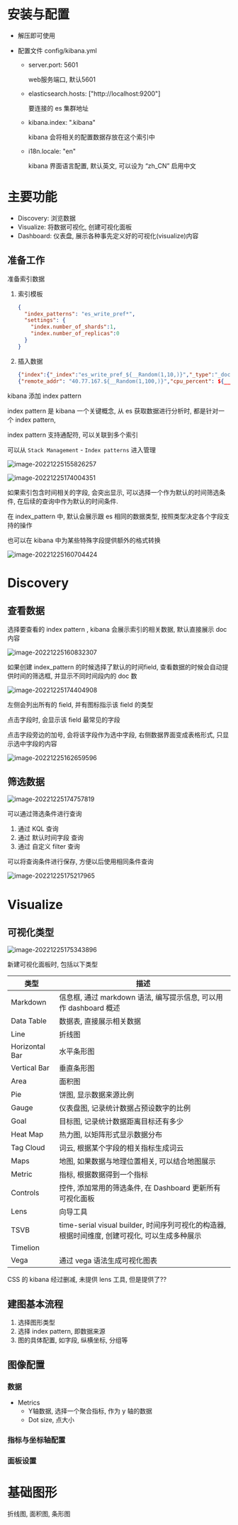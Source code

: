 

# 安装与配置

- 解压即可使用

- 配置文件 config/kibana.yml

  - server.port: 5601

    web服务端口, 默认5601

  - elasticsearch.hosts: ["http://localhost:9200"]

    要连接的 es 集群地址

  - kibana.index: ".kibana"

    kibana 会将相关的配置数据存放在这个索引中

  - i18n.locale: "en"

    kibana 界面语言配置, 默认英文, 可以设为 “zh_CN” 启用中文

# 主要功能

- Discovery: 浏览数据
- Visualize: 将数据可视化, 创建可视化面板
- Dashboard: 仪表盘, 展示各种事先定义好的可视化(visualize)内容

## 准备工作

准备索引数据

1. 索引模板

   ```json
   {
     "index_patterns": "es_write_pref*",
     "settings": {
       "index.number_of_shards":1,
       "index.number_of_replicas":0
     }
   }
   ```

2. 插入数据

   ```json
   {"index":{"_index":"es_write_pref_${__Random(1,10,)}","_type":"_doc"}}
   {"remote_addr": "40.77.167.${__Random(1,100,)}","cpu_percent": ${__Random(30,60,)},"mem_usage_percent": ${__Random(50,60,)},"request": "GET /image/578/article/100x100 HTTP/1.1","http_referer": ["-"],"body_bytes_sent": 9831,"time_local": "2022-12-${__Random(10,25,)} ${__Random(0,23,)}:${__Random(0,59,)}:${__Random(0,59,)}","status": 200,"http_user_agent": "Mozilla/5.0 (compatible; bingbot/2.0; +http://www.bing.com/bingbot.htm)"}
   
   ```

kibana 添加 index pattern

index pattern 是 kibana 一个关键概念, 从 es 获取数据进行分析时, 都是针对一个 index pattern, 

index pattern 支持通配符, 可以关联到多个索引

可以从 `Stack Management` - `Index patterns` 进入管理

![image-20221225155826257](Untitled.assets/image-20221225155826257.png)

![image-20221225174004351](Untitled.assets/image-20221225174004351.png)

如果索引包含时间相关的字段, 会突出显示, 可以选择一个作为默认的时间筛选条件, 在后续的查询中作为默认的时间条件.

在 index_pattern 中, 默认会展示跟 es 相同的数据类型, 按照类型决定各个字段支持的操作

也可以在 kibana 中为某些特殊字段提供额外的格式转换

![image-20221225160704424](Untitled.assets/image-20221225160704424.png)

# Discovery

## 查看数据

选择要查看的 index pattern , kibana 会展示索引的相关数据, 默认直接展示 doc 内容

![image-20221225160832307](Untitled.assets/image-20221225160832307.png)

如果创建 index_pattern 的时候选择了默认的时间field, 查看数据的时候会自动提供时间的筛选框, 并显示不同时间段内的 doc 数

![image-20221225174404908](Untitled.assets/image-20221225174404908.png)

左侧会列出所有的 field, 并有图标指示该 field 的类型

点击字段时, 会显示该 field 最常见的字段

点击字段旁边的加号, 会将该字段作为选中字段, 右侧数据界面变成表格形式, 只显示选中字段的内容

![image-20221225162659596](Untitled.assets/image-20221225162659596.png)

## 筛选数据

![image-20221225174757819](Untitled.assets/image-20221225174757819.png)

可以通过筛选条件进行查询

1. 通过 KQL 查询
2. 通过 默认时间字段 查询
3. 通过 自定义 filter 查询

可以将查询条件进行保存, 方便以后使用相同条件查询

![image-20221225175217965](Untitled.assets/image-20221225175217965.png)

# Visualize

## 可视化类型

![image-20221225175343896](Untitled.assets/image-20221225175343896.png)

新建可视化面板时, 包括以下类型

| 类型           | 描述                                                         |
| -------------- | ------------------------------------------------------------ |
| Markdown       | 信息框, 通过 markdown 语法, 编写提示信息, 可以用作 dashboard 概述 |
| Data Table     | 数据表, 直接展示相关数据                                     |
| Line           | 折线图                                                       |
| Horizontal Bar | 水平条形图                                                   |
| Vertical Bar   | 垂直条形图                                                   |
| Area           | 面积图                                                       |
| Pie            | 饼图, 显示数据来源比例                                       |
| Gauge          | 仪表盘图, 记录统计数据占预设数字的比例                       |
| Goal           | 目标图, 记录统计数据距离目标还有多少                         |
| Heat Map       | 热力图, 以矩阵形式显示数据分布                               |
| Tag Cloud      | 词云, 根据某个字段的相关指标生成词云                         |
| Maps           | 地图, 如果数据与地理位置相关, 可以结合地图展示               |
| Metric         | 指标, 根据数据得到一个指标                                   |
| Controls       | 控件, 添加常用的筛选条件, 在 Dashboard 更新所有可视化面板    |
| Lens           | 向导工具                                                     |
| TSVB           | time-serial visual builder, 时间序列可视化的构造器, 根据时间维度, 创建可视化, 可以生成多种展示 |
| Timelion       |                                                              |
| Vega           | 通过 vega 语法生成可视化图表                                 |

CSS 的 kibana 经过删减, 未提供 lens 工具, 但是提供了??

## 建图基本流程

1. 选择图形类型
2. 选择 index pattern, 即数据来源
3. 图的具体配置, 如字段, 纵横坐标, 分组等

## 图像配置

### 数据

- Metrics
  - Y轴数据, 选择一个聚合指标, 作为 y 轴的数据
  - Dot size, 点大小

### 指标与坐标轴配置

### 面板设置

# 基础图形

折线图, 面积图, 条形图